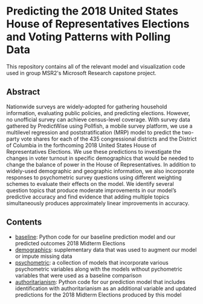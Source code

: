 # Predicting the 2018 United States House of Representatives Elections and Voting Patterns with Polling Data


This repository contains all of the relevant model and visualization code used in group MSR2's Microsoft Research capstone project.

## Abstract

Nationwide surveys are widely-adopted for gathering household information, evaluating public policies, and predicting elections. However, no unofficial survey can achieve census-level coverage. With survey data gathered by PredictWise using Pollfish, a mobile survey platform, we use a multilevel regression and poststratification (MRP) model to predict the two-party vote shares for each of the  435 congressional districts and the District of Columbia in the forthcoming 2018 United States House of Representatives Elections. We use these predictions to investigate the changes in voter turnout in specific demographics that would be needed to change the balance of power in the House of Representatives. In addition to widely-used demographic and geographic information, we also incorporate responses to psychometric survey questions using different weighting schemes to evaluate their effects on the model. We identify several question topics that produce moderate improvements in our model’s predictive accuracy and find evidence that adding multiple topics simultaneously produces approximately linear improvements in accuracy.

## Contents

* [baseline](): Python code for our baseline prediction model and our predicted outcomes 2018 Midterm Elections
* [demographics](): supplementary data that was used to augment our model or impute missing data
* [psychometric](): a collection of models that incorporate various psychometric variables along with the models without pychometric variables that were used as a baseline comparison
* [authoritarianism](): Python code for our prediction model that includes identification with authoritarianism as an additional variable and updated predictions for the 2018 Midterm Elections produced by this model